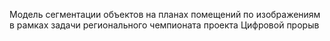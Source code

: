 
Модель сегментации объектов на планах помещений по изображениям в рамках задачи регионального чемпионата проекта Цифровой прорыв
